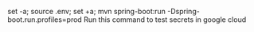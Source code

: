 set -a; source .env; set +a; mvn spring-boot:run -Dspring-boot.run.profiles=prod
Run this command to test secrets in google cloud